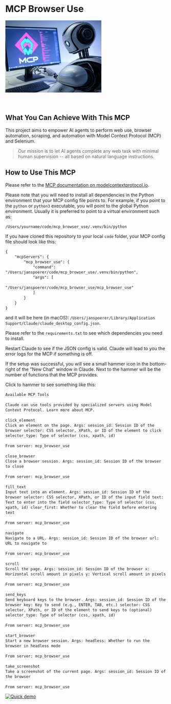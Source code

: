 
# MCP Browser Use

<img src="docs/mcp_browser_use_logo.jpg" alt="Description" width="300">


<br>
<br>
<br>

## What You Can Achieve With This MCP

This project aims to empower AI agents to perform web use, browser automation, scraping, and automation with Model Context Protocol (MCP) and Selenium.

> Our mission is to let AI agents complete any web task with minimal human supervision -- all based on natural language instructions.

## How to Use This MCP

Please refer to the [MCP documentation on modelcontextprotocol.io](https://modelcontextprotocol.io/quickstart/user).

Please note that you will need to install all dependencies in the Python environment that your MCP config file points to. For example, if you point to the `python` or `python3` executable, you will point to the global Python environment. Usually it is preferred to point to a virtual environment such as:

```
/Users/yourname/code/mcp_browser_use/.venv/bin/python
```

If you have cloned this repository to your local `code` folder, your MCP config file should look like this:

```
{
    "mcpServers": {
        "mcp_browser_use": {
            "command": "/Users/janspoerer/code/mcp_browser_use/.venv/bin/python",
            "args": [
                "/Users/janspoerer/code/mcp_browser_use/mcp_browser_use"
            ]
        }
    }
}
```

and it will be here (in macOS): `/Users/janspoerer/Library/Application Support/Claude/claude_desktop_config.json`.

Please refer to the `requirements.txt` to see which dependencies you need to install.

Restart Claude to see if the JSON config is valid. Claude will lead to you the error logs for the MCP if something is off.

If the setup was successful, you will see a small hammer icon in the bottom-right of the "New Chat" window in Claude. Next to the hammer will be the number of functions that the MCP provides.

Click to hammer to see something like this:

```
Available MCP Tools

Claude can use tools provided by specialized servers using Model Context Protocol. Learn more about MCP.

click_element
Click an element on the page. Args: session_id: Session ID of the browser selector: CSS selector, XPath, or ID of the element to click selector_type: Type of selector (css, xpath, id)

From server: mcp_browser_use

close_browser
Close a browser session. Args: session_id: Session ID of the browser to close

From server: mcp_browser_use

fill_text
Input text into an element. Args: session_id: Session ID of the browser selector: CSS selector, XPath, or ID of the input field text: Text to enter into the field selector_type: Type of selector (css, xpath, id) clear_first: Whether to clear the field before entering text

From server: mcp_browser_use

navigate
Navigate to a URL. Args: session_id: Session ID of the browser url: URL to navigate to

From server: mcp_browser_use

scroll
Scroll the page. Args: session_id: Session ID of the browser x: Horizontal scroll amount in pixels y: Vertical scroll amount in pixels

From server: mcp_browser_use

send_keys
Send keyboard keys to the browser. Args: session_id: Session ID of the browser key: Key to send (e.g., ENTER, TAB, etc.) selector: CSS selector, XPath, or ID of the element to send keys to (optional) selector_type: Type of selector (css, xpath, id)

From server: mcp_browser_use

start_browser
Start a new browser session. Args: headless: Whether to run the browser in headless mode

From server: mcp_browser_use

take_screenshot
Take a screenshot of the current page. Args: session_id: Session ID of the browser

From server: mcp_browser_use
```

[![Quick demo](https://img.youtube.com/vi/20B8trurlsI/hqdefault.jpg)](https://www.youtube.com/watch?v=20B8trurlsI)
